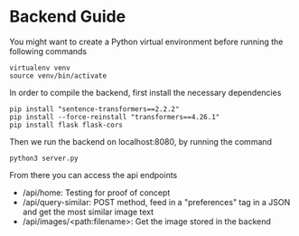 # Backend Guide

You might want to create a Python virtual environment before running the following commands
```
virtualenv venv
source venv/bin/activate
```
In order to compile the backend, first install the necessary dependencies
```
pip install "sentence-transformers==2.2.2"
pip install --force-reinstall "transformers==4.26.1"
pip install flask flask-cors
```

Then we run the backend on localhost:8080, by running the command
```
python3 server.py
```

From there you can access the api endpoints
* /api/home: Testing for proof of concept
* /api/query-similar: POST method, feed in a "preferences" tag in a JSON and get the most similar image text
* /api/images/\<path:filename>: Get the image stored in the backend
